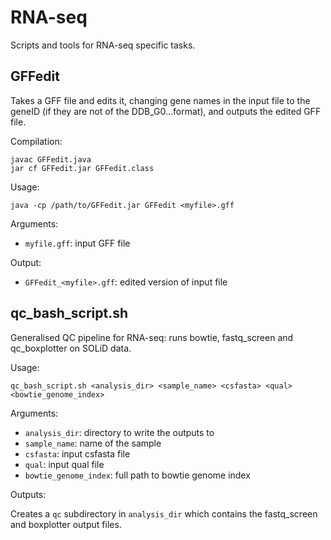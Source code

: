 RNA-seq
=======

Scripts and tools for RNA-seq specific tasks.

GFFedit
-------
Takes a GFF file and edits it, changing gene names in the input file
to the geneID (if they are not of the DDB_G0...format), and outputs the
edited GFF file.

Compilation:

    javac GFFedit.java
    jar cf GFFedit.jar GFFedit.class

Usage:

    java -cp /path/to/GFFedit.jar GFFedit <myfile>.gff

Arguments:

* `myfile.gff`: input GFF file

Output:

* `GFFedit_<myfile>.gff`: edited version of input file

qc_bash_script.sh
-----------------
Generalised QC pipeline for RNA-seq: runs bowtie, fastq_screen and
qc_boxplotter on SOLiD data.

Usage:

    qc_bash_script.sh <analysis_dir> <sample_name> <csfasta> <qual> <bowtie_genome_index>

Arguments:

 *  `analysis_dir`: directory to write the outputs to
 *  `sample_name`: name of the sample
 *  `csfasta`: input csfasta file
 *  `qual`: input qual file
 *  `bowtie_genome_index`: full path to bowtie genome index

Outputs:

Creates a `qc` subdirectory in `analysis_dir` which contains the fastq_screen
and boxplotter output files.
